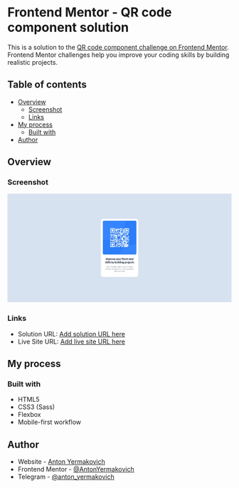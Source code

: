 # Frontend Mentor - QR code component solution

This is a solution to the [QR code component challenge on Frontend Mentor](https://www.frontendmentor.io/challenges/qr-code-component-iux_sIO_H). Frontend Mentor challenges help you improve your coding skills by building realistic projects. 

## Table of contents

- [Overview](#overview)
  - [Screenshot](#screenshot)
  - [Links](#links)
- [My process](#my-process)
  - [Built with](#built-with)
- [Author](#author)

## Overview

### Screenshot

![](./images/screenshot.jpg)

### Links

- Solution URL: [Add solution URL here](https://your-solution-url.com)
- Live Site URL: [Add live site URL here](https://your-live-site-url.com)

## My process

### Built with

- HTML5
- CSS3 (Sass)
- Flexbox
- Mobile-first workflow

## Author

- Website - [Anton Yermakovich](https://portfolio-two-khaki-41.vercel.app/)
- Frontend Mentor - [@AntonYermakovich](https://www.frontendmentor.io/profile/AntonYermakovich)
- Telegram - [@anton_yermakovich](https://t.me/anton_yermakovich)

